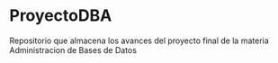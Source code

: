 # ProyectoDBA
Repositorio que almacena los avances del proyecto final de la materia Administracion de Bases de Datos
